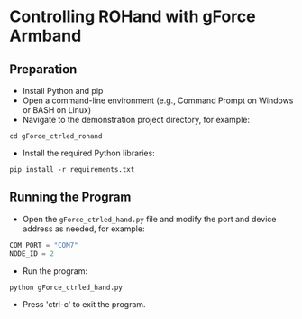 # Controlling ROHand with gForce Armband

## Preparation

* Install Python and pip
* Open a command-line environment (e.g., Command Prompt on Windows or BASH on Linux)
* Navigate to the demonstration project directory, for example:

```SHELL
cd gForce_ctrled_rohand
```

* Install the required Python libraries:

```SHELL
pip install -r requirements.txt
```

## Running the Program

* Open the `gForce_ctrled_hand.py` file and modify the port and device address as needed, for example:

```python
COM_PORT = "COM7"
NODE_ID = 2
```

* Run the program:

```python
python gForce_ctrled_hand.py
```

* Press 'ctrl-c' to exit the program.
